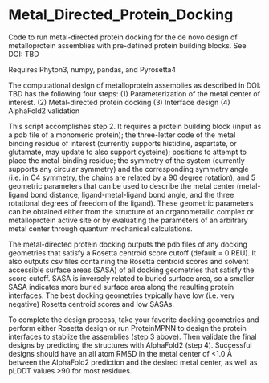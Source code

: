 # Metal_Directed_Protein_Docking
Code to run metal-directed protein docking for the de novo design of metalloprotein assemblies with pre-defined protein building blocks. 
See DOI: TBD

Requires Phyton3, numpy, pandas, and Pyrosetta4

The computational design of metalloprotein assemblies as described in DOI: TBD has the following four steps:
  (1) Parameterization of the metal center of interest.
  (2) Metal-directed protein docking
  (3) Interface design
  (4) AlphaFold2 validation

This script accomplishes step 2. It requires a protein building block (input as a pdb file of a monomeric protein); the three-letter code of the metal binding residue of interest (currently supports histidine, aspartate, or glutamate, may update to also support cysteine); positions to attempt to place the metal-binding residue; the symmetry of the system (currently supports any circular symmetry) and the corresponding symmetry angle (i.e. in C4 symmetry, the chains are related by a 90 degree rotation); and 5 geometric parameters that can be used to describe the metal center (metal-ligand bond distance, ligand-metal-ligand bond angle, and the three rotational degrees of freedom of the ligand). These geometric parameters can be obtained either from the structure of an organometallic complex or metalloprotein active site or by evaluating the parameters of an arbitrary metal center through quantum mechanical calculations.

The metal-directed protein docking outputs the pdb files of any docking geometries that satisfy a Rosetta centroid score cutoff (default = 0 REU). It also outputs csv files containing the Rosetta centroid scores and solvent accessible surface areas (SASA) of all docking geometries that satisfy the score cutoff. SASA is inversely related to buried surface area, so a smaller SASA indicates more buried surface area along the resulting protein interfaces. The best docking geometries typically have low (i.e. very negative) Rosetta centroid scores and low SASAs.

To complete the design process, take your favorite docking geometries and perform either Rosetta design or run ProteinMPNN to design the protein interfaces to stablize the assemblies (step 3 above). Then validate the final designs by predicting the structures with AlphaFold2 (step 4). Successful designs should have an all atom RMSD in the metal center of <1.0 Å between the AlphaFold2 prediction and the desired metal center, as well as pLDDT values >90 for most residues.

